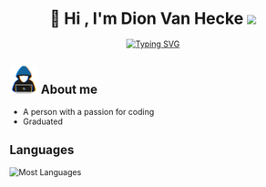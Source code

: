 <h1 align="center"><b>👋 Hi , I'm Dion Van Hecke </b><img src="https://media.giphy.com/media/hvRJCLFzcasrR4ia7z/giphy.gif" width="35"></h1>

<p align="center">
<a href="https://git.io/typing-svg"><img src="https://readme-typing-svg.herokuapp.com?font=Fira+Code&pause=1000&center=true&width=435&lines=Student+%40+arteveldehogeschool" alt="Typing SVG" /></a>
</p>


## <picture><img src = "https://github.com/0xAbdulKhalid/0xAbdulKhalid/raw/main/assets/mdImages/about_me.gif" width = 50px></picture> **About me**
- A person with a passion for coding 
- Graduated


## **Languages**
![Most Languages](https://github-readme-stats.anuraghazra1.vercel.app/api/top-langs/?username=pgm-dionvanh&theme=dark&hide_border=true&no-bg=true&no-frame=true&langs_count=10)

